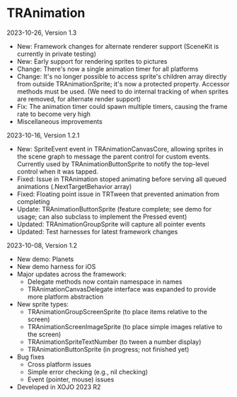 # TRAnimation

2023-10-26, Version 1.3
* New: Framework changes for alternate renderer support (SceneKit is currently in private testing)
* New: Early support for rendering sprites to pictures
* Change: There's now a single animation timer for all platforms
* Change: It's no longer possible to access sprite's children array directly from outside TRAnimationSprite; it's now a protected property. Accessor methods must be used. (We need to do internal tracking of when sprites are removed, for alternate render support)
* Fix: The animation timer could spawn multiple timers, causing the frame rate to become very high
* Miscellaneous improvements


2023-10-16, Version 1.2.1
* New: SpriteEvent event in TRAnimationCanvasCore, allowing sprites in the scene graph to message the parent control for custom events. Currently used by TRAnimationButtonSprite to notify the top-level control when it was tapped.
* Fixed: Issue in TRAnimation stoped animating before serving all queued animations (.NextTargetBehavior array)
* Fixed: Floating point issue in TRTween that prevented animation from completing
* Update: TRAnimationButtonSprite (feature complete; see demo for usage; can also subclass to implement the Pressed event)
* Updated: TRAnimationGroupSprite will capture all pointer events
* Updated: Test harnesses for latest framework changes


2023-10-08, Version 1.2

* New demo: Planets
* New demo harness for iOS
* Major updates across the framework:
	* Delegate methods now contain namespace in names
	* TRAnimationCanvasDelegate interface was expanded to provide more platform abstraction
* New sprite types:
	* TRAnimationGroupScreenSprite (to place items relative to the screen)
	* TRAnimationScreenImageSprite (to place simple images relative to the screen)
	* TRAnimationSpriteTextNumber (to tween a number display)
	* TRAnimationButtonSprite (in progress; not finished yet)
* Bug fixes
	* Cross platform issues
	* Simple error checking (e.g., nil checking)
	* Event (pointer, mouse) issues
* Developed in XOJO 2023 R2
